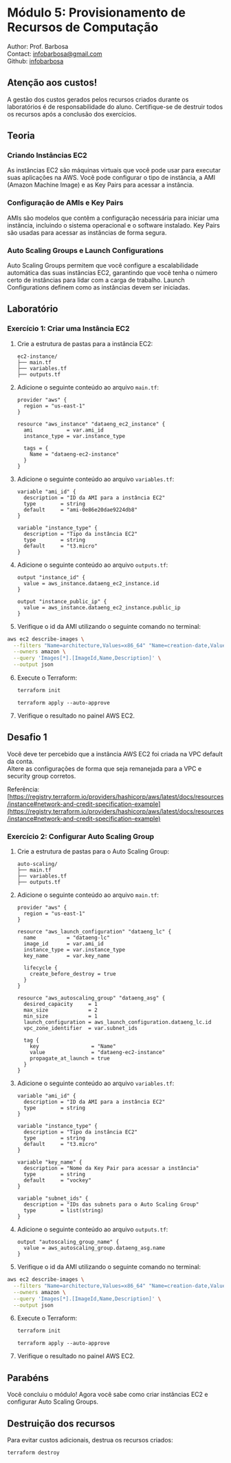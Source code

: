 # Módulo 5: Provisionamento de Recursos de Computação

Author: Prof. Barbosa  
Contact: infobarbosa@gmail.com  
Github: [infobarbosa](https://github.com/infobarbosa)

## Atenção aos custos!
A gestão dos custos gerados pelos recursos criados durante os laboratórios é de responsabilidade do aluno. Certifique-se de destruir todos os recursos após a conclusão dos exercícios.

## Teoria

### Criando Instâncias EC2
As instâncias EC2 são máquinas virtuais que você pode usar para executar suas aplicações na AWS. Você pode configurar o tipo de instância, a AMI (Amazon Machine Image) e as Key Pairs para acessar a instância.

### Configuração de AMIs e Key Pairs
AMIs são modelos que contêm a configuração necessária para iniciar uma instância, incluindo o sistema operacional e o software instalado. Key Pairs são usadas para acessar as instâncias de forma segura.

### Auto Scaling Groups e Launch Configurations
Auto Scaling Groups permitem que você configure a escalabilidade automática das suas instâncias EC2, garantindo que você tenha o número certo de instâncias para lidar com a carga de trabalho. Launch Configurations definem como as instâncias devem ser iniciadas.

## Laboratório

### Exercício 1: Criar uma Instância EC2

1. Crie a estrutura de pastas para a instância EC2:
    ```
    ec2-instance/
    ├── main.tf
    ├── variables.tf
    ├── outputs.tf
    ```

2. Adicione o seguinte conteúdo ao arquivo `main.tf`:
    ```hcl
    provider "aws" {
      region = "us-east-1"
    }

    resource "aws_instance" "dataeng_ec2_instance" {
      ami           = var.ami_id
      instance_type = var.instance_type

      tags = {
        Name = "dataeng-ec2-instance"
      }
    }
    ```

3. Adicione o seguinte conteúdo ao arquivo `variables.tf`:
    ```hcl
    variable "ami_id" {
      description = "ID da AMI para a instância EC2"
      type        = string
      default     = "ami-0e86e20dae9224db8"
    }

    variable "instance_type" {
      description = "Tipo da instância EC2"
      type        = string
      default     = "t3.micro"
    }
    ```

4. Adicione o seguinte conteúdo ao arquivo `outputs.tf`:
    ```hcl
    output "instance_id" {
      value = aws_instance.dataeng_ec2_instance.id
    }

    output "instance_public_ip" {
      value = aws_instance.dataeng_ec2_instance.public_ip
    }
    ```

5. Verifique o id da AMI utilizando o seguinte comando no terminal:
  ```sh
  aws ec2 describe-images \
    --filters "Name=architecture,Values=x86_64" "Name=creation-date,Values=2024-08-*" "Name=owner-id,Values=099720109477" "Name=name,Values=ubuntu/images/hvm-ssd-gp3/ubuntu-noble-24.04-amd64-server-20240801" \
    --owners amazon \
    --query 'Images[*].[ImageId,Name,Description]' \
    --output json
  ```

6. Execute o Terraform:
    ```sh
    terraform init
    ```
    
    ```
    terraform apply --auto-approve
    ```

7. Verifique o resultado no painel AWS EC2.

## Desafio 1
Você deve ter percebido que a instância AWS EC2 foi criada na VPC default da conta.<br>
Altere as configurações de forma que seja remanejada para a VPC e security group corretos.

Referência: [https://registry.terraform.io/providers/hashicorp/aws/latest/docs/resources/instance#network-and-credit-specification-example](https://registry.terraform.io/providers/hashicorp/aws/latest/docs/resources/instance#network-and-credit-specification-example)

### Exercício 2: Configurar Auto Scaling Group

1. Crie a estrutura de pastas para o Auto Scaling Group:
    ```
    auto-scaling/
    ├── main.tf
    ├── variables.tf
    ├── outputs.tf
    ```

2. Adicione o seguinte conteúdo ao arquivo `main.tf`:
    ```hcl
    provider "aws" {
      region = "us-east-1"
    }

    resource "aws_launch_configuration" "dataeng_lc" {
      name          = "dataeng-lc"
      image_id      = var.ami_id
      instance_type = var.instance_type
      key_name      = var.key_name

      lifecycle {
        create_before_destroy = true
      }
    }

    resource "aws_autoscaling_group" "dataeng_asg" {
      desired_capacity     = 1
      max_size             = 2
      min_size             = 1
      launch_configuration = aws_launch_configuration.dataeng_lc.id
      vpc_zone_identifier  = var.subnet_ids

      tag {
        key                 = "Name"
        value               = "dataeng-ec2-instance"
        propagate_at_launch = true
      }
    }
    ```

3. Adicione o seguinte conteúdo ao arquivo `variables.tf`:
    ```hcl
    variable "ami_id" {
      description = "ID da AMI para a instância EC2"
      type        = string
    }

    variable "instance_type" {
      description = "Tipo da instância EC2"
      type        = string
      default     = "t3.micro"
    }

    variable "key_name" {
      description = "Nome da Key Pair para acessar a instância"
      type        = string
      default     = "vockey"
    }

    variable "subnet_ids" {
      description = "IDs das subnets para o Auto Scaling Group"
      type        = list(string)
    }
    ```

4. Adicione o seguinte conteúdo ao arquivo `outputs.tf`:
    ```hcl
    output "autoscaling_group_name" {
      value = aws_autoscaling_group.dataeng_asg.name
    }
    ```

5. Verifique o id da AMI utilizando o seguinte comando no terminal:
  ```sh
  aws ec2 describe-images \
    --filters "Name=architecture,Values=x86_64" "Name=creation-date,Values=2024-08-*" "Name=owner-id,Values=099720109477" "Name=name,Values=ubuntu/images/hvm-ssd-gp3/ubuntu-noble-24.04-amd64-server-20240801" \
    --owners amazon \
    --query 'Images[*].[ImageId,Name,Description]' \
    --output json
  ```

6. Execute o Terraform:
    ```sh
    terraform init
    ```
    
    ```
    terraform apply --auto-approve
    ```

7. Verifique o resultado no painel AWS EC2.

## Parabéns
Você concluiu o módulo! Agora você sabe como criar instâncias EC2 e configurar Auto Scaling Groups.

## Destruição dos recursos
Para evitar custos adicionais, destrua os recursos criados:
```sh
terraform destroy